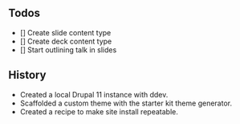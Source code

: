 ## Todos

- [] Create slide content type
- [] Create deck content type
- [] Start outlining talk in slides

## History

- Created a local Drupal 11 instance with ddev.
- Scaffolded a custom theme with the starter kit theme generator.
- Created a recipe to make site install repeatable.
